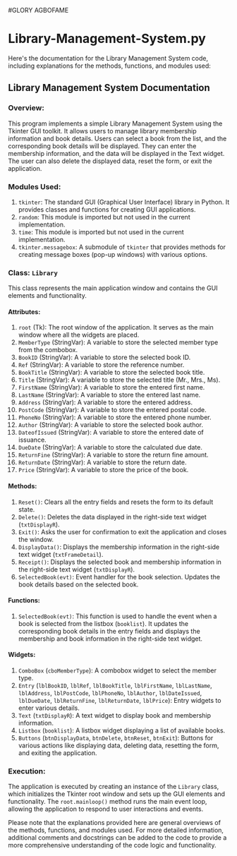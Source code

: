 #GLORY AGBOFAME
# Library-Management-System.py
Here's the documentation for the Library Management System code, including explanations for the methods, functions, and modules used:

## Library Management System Documentation

### Overview:
This program implements a simple Library Management System using the Tkinter GUI toolkit. It allows users to manage library membership information and book details. Users can select a book from the list, and the corresponding book details will be displayed. They can enter the membership information, and the data will be displayed in the Text widget. The user can also delete the displayed data, reset the form, or exit the application.

### Modules Used:
1. `tkinter`: The standard GUI (Graphical User Interface) library in Python. It provides classes and functions for creating GUI applications.
2. `random`: This module is imported but not used in the current implementation.
3. `time`: This module is imported but not used in the current implementation.
4. `tkinter.messagebox`: A submodule of `tkinter` that provides methods for creating message boxes (pop-up windows) with various options.

### Class: `Library`
This class represents the main application window and contains the GUI elements and functionality.

#### Attributes:
1. `root` (Tk): The root window of the application. It serves as the main window where all the widgets are placed.
2. `MemberType` (StringVar): A variable to store the selected member type from the combobox.
3. `BookID` (StringVar): A variable to store the selected book ID.
4. `Ref` (StringVar): A variable to store the reference number.
5. `BookTitle` (StringVar): A variable to store the selected book title.
6. `Title` (StringVar): A variable to store the selected title (Mr., Mrs., Ms).
7. `FirstName` (StringVar): A variable to store the entered first name.
8. `LastName` (StringVar): A variable to store the entered last name.
9. `Address` (StringVar): A variable to store the entered address.
10. `PostCode` (StringVar): A variable to store the entered postal code.
11. `PhoneNo` (StringVar): A variable to store the entered phone number.
12. `Author` (StringVar): A variable to store the selected book author.
13. `DateofIssued` (StringVar): A variable to store the entered date of issuance.
14. `DueDate` (StringVar): A variable to store the calculated due date.
15. `ReturnFine` (StringVar): A variable to store the return fine amount.
16. `ReturnDate` (StringVar): A variable to store the return date.
17. `Price` (StringVar): A variable to store the price of the book.

#### Methods:
1. `Reset()`: Clears all the entry fields and resets the form to its default state.
2. `Delete()`: Deletes the data displayed in the right-side text widget (`txtDisplayR`).
3. `Exit()`: Asks the user for confirmation to exit the application and closes the window.
4. `DisplayData()`: Displays the membership information in the right-side text widget (`txtFrameDetail`).
5. `Receipt()`: Displays the selected book and membership information in the right-side text widget (`txtDisplayR`).
6. `SelectedBook(evt)`: Event handler for the book selection. Updates the book details based on the selected book.

#### Functions:
1. `SelectedBook(evt)`: This function is used to handle the event when a book is selected from the listbox (`booklist`). It updates the corresponding book details in the entry fields and displays the membership and book information in the right-side text widget.

#### Widgets:
1. `ComboBox` (`cboMemberType`): A combobox widget to select the member type.
2. `Entry` (`lblBookID`, `lblRef`, `lblBookTitle`, `lblFirstName`, `lblLastName`, `lblAddress`, `lblPostCode`, `lblPhoneNo`, `lblAuthor`, `lblDateIssued`, `lblDueDate`, `lblReturnFine`, `lblReturnDate`, `lblPrice`): Entry widgets to enter various details.
3. `Text` (`txtDisplayR`): A text widget to display book and membership information.
4. `Listbox` (`booklist`): A listbox widget displaying a list of available books.
5. `Buttons` (`btnDisplayData`, `btnDelete`, `btnReset`, `btnExit`): Buttons for various actions like displaying data, deleting data, resetting the form, and exiting the application.

### Execution:
The application is executed by creating an instance of the `Library` class, which initializes the Tkinter root window and sets up the GUI elements and functionality. The `root.mainloop()` method runs the main event loop, allowing the application to respond to user interactions and events.

Please note that the explanations provided here are general overviews of the methods, functions, and modules used. For more detailed information, additional comments and docstrings can be added to the code to provide a more comprehensive understanding of the code logic and functionality.
